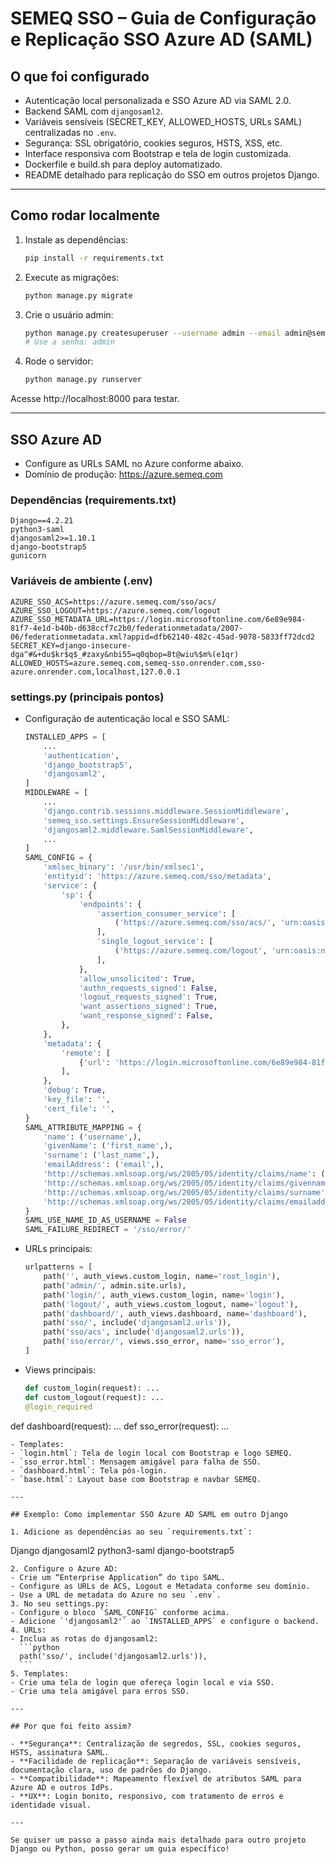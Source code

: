 # SEMEQ SSO – Guia de Configuração e Replicação SSO Azure AD (SAML)

## O que foi configurado

- Autenticação local personalizada e SSO Azure AD via SAML 2.0.
- Backend SAML com `djangosaml2`.
- Variáveis sensíveis (SECRET_KEY, ALLOWED_HOSTS, URLs SAML) centralizadas no `.env`.
- Segurança: SSL obrigatório, cookies seguros, HSTS, XSS, etc.
- Interface responsiva com Bootstrap e tela de login customizada.
- Dockerfile e build.sh para deploy automatizado.
- README detalhado para replicação do SSO em outros projetos Django.

---

## Como rodar localmente

1. Instale as dependências:
   ```bash
   pip install -r requirements.txt
   ```
2. Execute as migrações:
   ```bash
   python manage.py migrate
   ```
3. Crie o usuário admin:
   ```bash
   python manage.py createsuperuser --username admin --email admin@semeq.com
   # Use a senha: admin
   ```
4. Rode o servidor:
   ```bash
   python manage.py runserver
   ```

Acesse http://localhost:8000 para testar.

---

## SSO Azure AD

- Configure as URLs SAML no Azure conforme abaixo.
- Domínio de produção: https://azure.semeq.com

### Dependências (requirements.txt)
```
Django==4.2.21
python3-saml
djangosaml2>=1.10.1
django-bootstrap5
gunicorn
```

### Variáveis de ambiente (.env)
```env
AZURE_SSO_ACS=https://azure.semeq.com/sso/acs/
AZURE_SSO_LOGOUT=https://azure.semeq.com/logout
AZURE_SSO_METADATA_URL=https://login.microsoftonline.com/6e89e984-81f7-4e1d-b40b-d638ccf7c2b0/federationmetadata/2007-06/federationmetadata.xml?appid=dfb62140-482c-45ad-9078-5833ff72dcd2
SECRET_KEY=django-insecure-dga^#&+du$kr$q$_#zaxy&nbi55=q0qbop=8t@wiu%$m%(e1qr)
ALLOWED_HOSTS=azure.semeq.com,semeq-sso.onrender.com,sso-azure.onrender.com,localhost,127.0.0.1
```

### settings.py (principais pontos)
- Configuração de autenticação local e SSO SAML:
  ```python
  INSTALLED_APPS = [
      ...
      'authentication',
      'django_bootstrap5',
      'djangosaml2',
  ]
  MIDDLEWARE = [
      ...
      'django.contrib.sessions.middleware.SessionMiddleware',
      'semeq_sso.settings.EnsureSessionMiddleware',
      'djangosaml2.middleware.SamlSessionMiddleware',
      ...
  ]
  SAML_CONFIG = {
      'xmlsec_binary': '/usr/bin/xmlsec1',
      'entityid': 'https://azure.semeq.com/sso/metadata',
      'service': {
          'sp': {
              'endpoints': {
                  'assertion_consumer_service': [
                      ('https://azure.semeq.com/sso/acs/', 'urn:oasis:names:tc:SAML:2.0:bindings:HTTP-POST'),
                  ],
                  'single_logout_service': [
                      ('https://azure.semeq.com/logout', 'urn:oasis:names:tc:SAML:2.0:bindings:HTTP-Redirect'),
                  ],
              },
              'allow_unsolicited': True,
              'authn_requests_signed': False,
              'logout_requests_signed': True,
              'want_assertions_signed': True,
              'want_response_signed': False,
          },
      },
      'metadata': {
          'remote': [
              {'url': 'https://login.microsoftonline.com/6e89e984-81f7-4e1d-b40b-d638ccf7c2b0/federationmetadata/2007-06/federationmetadata.xml?appid=dfb62140-482c-45ad-9078-5833ff72dcd2'}
          ],
      },
      'debug': True,
      'key_file': '',
      'cert_file': '',
  }
  SAML_ATTRIBUTE_MAPPING = {
      'name': ('username',),
      'givenName': ('first_name',),
      'surname': ('last_name',),
      'emailAddress': ('email',),
      'http://schemas.xmlsoap.org/ws/2005/05/identity/claims/name': ('username',),
      'http://schemas.xmlsoap.org/ws/2005/05/identity/claims/givenname': ('first_name',),
      'http://schemas.xmlsoap.org/ws/2005/05/identity/claims/surname': ('last_name',),
      'http://schemas.xmlsoap.org/ws/2005/05/identity/claims/emailaddress': ('email',),
  }
  SAML_USE_NAME_ID_AS_USERNAME = False
  SAML_FAILURE_REDIRECT = '/sso/error/'
  ```
- URLs principais:
  ```python
  urlpatterns = [
      path('', auth_views.custom_login, name='root_login'),
      path('admin/', admin.site.urls),
      path('login/', auth_views.custom_login, name='login'),
      path('logout/', auth_views.custom_logout, name='logout'),
      path('dashboard/', auth_views.dashboard, name='dashboard'),
      path('sso/', include('djangosaml2.urls')),
      path('sso/acs', include('djangosaml2.urls')),
      path('sso/error/', views.sso_error, name='sso_error'),
  ]
  ```
- Views principais:
  ```python
  def custom_login(request): ...
  def custom_logout(request): ...
  @login_required
def dashboard(request): ...
  def sso_error(request): ...
  ```
- Templates:
  - `login.html`: Tela de login local com Bootstrap e logo SEMEQ.
  - `sso_error.html`: Mensagem amigável para falha de SSO.
  - `dashboard.html`: Tela pós-login.
  - `base.html`: Layout base com Bootstrap e navbar SEMEQ.

---

## Exemplo: Como implementar SSO Azure AD SAML em outro Django

1. Adicione as dependências ao seu `requirements.txt`:
   ```
   Django
djangosaml2
python3-saml
django-bootstrap5
   ```
2. Configure o Azure AD:
   - Crie um “Enterprise Application” do tipo SAML.
   - Configure as URLs de ACS, Logout e Metadata conforme seu domínio.
   - Use a URL de metadata do Azure no seu `.env`.
3. No seu settings.py:
   - Configure o bloco `SAML_CONFIG` conforme acima.
   - Adicione `'djangosaml2'` ao `INSTALLED_APPS` e configure o backend.
4. URLs:
   - Inclua as rotas do djangosaml2:
     ```python
     path('sso/', include('djangosaml2.urls')),
     ```
5. Templates:
   - Crie uma tela de login que ofereça login local e via SSO.
   - Crie uma tela amigável para erros SSO.

---

## Por que foi feito assim?

- **Segurança**: Centralização de segredos, SSL, cookies seguros, HSTS, assinatura SAML.
- **Facilidade de replicação**: Separação de variáveis sensíveis, documentação clara, uso de padrões do Django.
- **Compatibilidade**: Mapeamento flexível de atributos SAML para Azure AD e outros IdPs.
- **UX**: Login bonito, responsivo, com tratamento de erros e identidade visual.

---

Se quiser um passo a passo ainda mais detalhado para outro projeto Django ou Python, posso gerar um guia específico!
